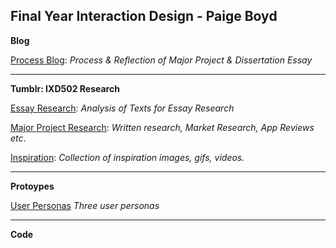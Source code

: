 ## Final Year Interaction Design - Paige Boyd

**Blog**

[Process Blog](https://medium.com/@paigeboyd1): *Process & Reflection of Major Project & Dissertation Essay*

----
**Tumblr: IXD502 Research**

[Essay Research](https://bsl-for-kids.tumblr.com/tagged/ixd502): *Analysis of Texts for Essay Research*

[Major Project Research](https://bsl-for-kids.tumblr.com/tagged/majorproject): *Written research, Market Research, App Reviews etc*.

[Inspiration](https://bsl-for-kids.tumblr.com/tagged/mpinspiration): *Collection of inspiration images, gifs, videos.*

----
**Protoypes**

[User Personas](https://github.com/paigeboyd/Final-Year/tree/master/User%20Personas) *Three user personas*

----
**Code**


